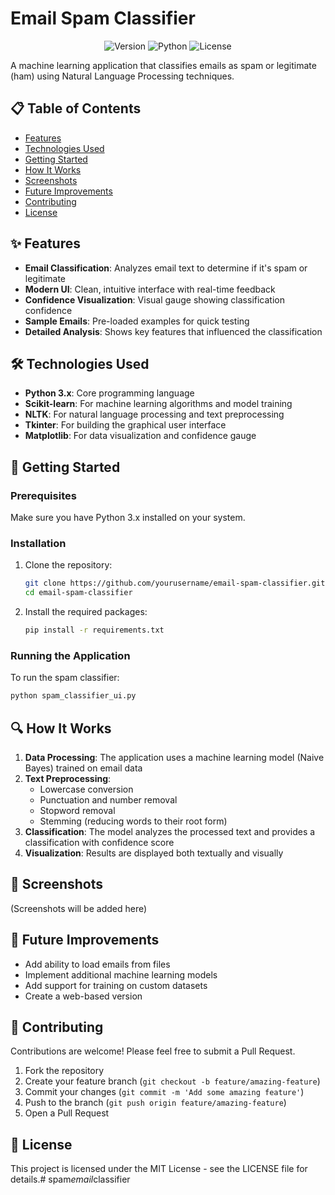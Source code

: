 # Email Spam Classifier

<div align="center">

![Version](https://img.shields.io/badge/version-1.0.0-blue)
![Python](https://img.shields.io/badge/Python-3.x-blue?logo=python)
![License](https://img.shields.io/badge/license-MIT-green)

</div>

A machine learning application that classifies emails as spam or legitimate (ham) using Natural Language Processing techniques.

## 📋 Table of Contents

- [Features](#features)
- [Technologies Used](#technologies-used)
- [Getting Started](#getting-started)
- [How It Works](#how-it-works)
- [Screenshots](#screenshots)
- [Future Improvements](#future-improvements)
- [Contributing](#contributing)
- [License](#license)

## ✨ Features

- **Email Classification**: Analyzes email text to determine if it's spam or legitimate
- **Modern UI**: Clean, intuitive interface with real-time feedback
- **Confidence Visualization**: Visual gauge showing classification confidence
- **Sample Emails**: Pre-loaded examples for quick testing
- **Detailed Analysis**: Shows key features that influenced the classification

## 🛠️ Technologies Used

- **Python 3.x**: Core programming language
- **Scikit-learn**: For machine learning algorithms and model training
- **NLTK**: For natural language processing and text preprocessing
- **Tkinter**: For building the graphical user interface
- **Matplotlib**: For data visualization and confidence gauge

## 🚀 Getting Started

### Prerequisites

Make sure you have Python 3.x installed on your system.

### Installation

1. Clone the repository:
   ```bash
   git clone https://github.com/yourusername/email-spam-classifier.git
   cd email-spam-classifier
   ```

2. Install the required packages:
   ```bash
   pip install -r requirements.txt
   ```

### Running the Application

To run the spam classifier:

```bash
python spam_classifier_ui.py
```

## 🔍 How It Works

1. **Data Processing**: The application uses a machine learning model (Naive Bayes) trained on email data
2. **Text Preprocessing**:
   - Lowercase conversion
   - Punctuation and number removal
   - Stopword removal
   - Stemming (reducing words to their root form)
3. **Classification**: The model analyzes the processed text and provides a classification with confidence score
4. **Visualization**: Results are displayed both textually and visually

## 📸 Screenshots

(Screenshots will be added here)

## 🔮 Future Improvements

- Add ability to load emails from files
- Implement additional machine learning models
- Add support for training on custom datasets
- Create a web-based version

## 🤝 Contributing

Contributions are welcome! Please feel free to submit a Pull Request.

1. Fork the repository
2. Create your feature branch (`git checkout -b feature/amazing-feature`)
3. Commit your changes (`git commit -m 'Add some amazing feature'`)
4. Push to the branch (`git push origin feature/amazing-feature`)
5. Open a Pull Request

## 📄 License

This project is licensed under the MIT License - see the LICENSE file for details.#   s p a m _ e m a i l _ c l a s s i f i e r  
 